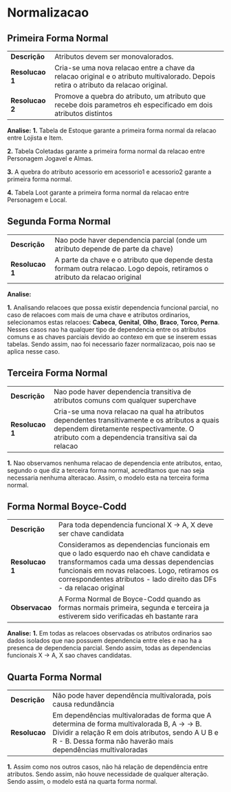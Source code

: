 # Normalizacao

## Primeira Forma Normal

|                 |                    |  
| --------------- | ------------------ |
| **Descrição**   | Atributos devem ser monovalorados. | 
| **Resolucao 1** | Cria-se uma nova relacao entre a chave da relacao original e o atributo multivalorado. Depois retira o atributo da relacao original.                  |  
| **Resolucao 2** | Promove a quebra do atributo, um atributo que recebe dois parametros eh especificado em dois atributos distintos|  

**Analise:**
**1.**  Tabela de Estoque garante a primeira forma normal da relacao entre Lojista e Item.
    
**2.**  Tabela Coletadas garante a primeira forma normal da relacao entre Personagem Jogavel e Almas.
    
**3.**  A quebra do atributo acessorio em acessorio1 e acessorio2 garante a primeira forma normal.
    
**4.**  Tabela Loot garante a primeira forma normal da relacao entre Personagem e Local.

## Segunda Forma Normal

|                 |                    |  
| --------------- | ------------------ |
| **Descrição**   | Nao pode haver dependencia parcial (onde um atributo depende de parte da chave) | 
| **Resolucao 1** | A parte da chave e o atributo que depende desta formam outra relacao. Logo depois, retiramos o atributo da relacao original|  

**Analise:**

**1.** Analisando relacoes que possa existir dependencia funcional parcial, no caso de relacoes com mais de uma chave e atributos ordinarios, selecionamos estas relacoes: **Cabeca**, **Genital**, **Olho**, **Braco**, **Torco**, **Perna**. Nesses casos nao ha qualquer tipo de dependencia entre os atributos comuns e as chaves parciais devido ao contexo em que se inserem essas tabelas. Sendo assim, nao foi necessario fazer normalizacao, pois nao se aplica nesse caso.

## Terceira Forma Normal

|                 |                    |  
| --------------- | ------------------ |
| **Descrição**   | Nao pode haver dependencia transitiva de atributos comuns com qualquer superchave | 
| **Resolucao 1** | Cria-se uma nova relacao na qual ha atributos dependentes transitivamente e os atributos a quais dependem diretamente respectivamente. O atributo com a dependencia transitiva sai da relacao |  

**1.**  Nao observamos nenhuma relacao de dependencia ente atributos, entao, segundo o que diz a terceira forma normal, acreditamos que nao seja necessaria nenhuma alteracao. Assim, o modelo esta na terceira forma normal.

## Forma Normal Boyce-Codd

|                 |                    |  
| --------------- | ------------------ |
| **Descrição**   | Para toda dependencia funcional X -> A, X deve ser chave candidata | 
| **Resolucao 1** | Consideramos as dependencias funcionais em que o lado esquerdo nao eh chave candidata e transformamos cada uma dessas dependencias funcionais em novas relacoes. Logo, retiramos os correspondentes atributos - lado direito das DFs - da relacao original | 
| **Observacao** | A Forma Normal de Boyce-Codd quando as formas normais primeira, segunda e terceira ja estiverem sido verificadas eh bastante rara | 

**Analise:** 
**1.** Em todas as relacoes observadas os atributos ordinarios sao dados isolados que nao possuem dependencia entre eles e nao ha a presenca de dependencia parcial. Sendo assim, todas as dependencias funcionais X -> A, X sao chaves candidatas.


## Quarta Forma Normal
|                 |                    |  
| --------------- | ------------------ |
| **Descrição**   | Não pode haver dependência multivalorada, pois causa redundância | 
| **Resolucao** | Em dependências multivaloradas de forma que A determina de forma multivalorada B, A -> -> B. Dividir a relação R em dois atributos, sendo A U B e R - B. Dessa forma não haverão mais dependências multivaloradas|
**1.** Assim como nos outros casos, não há relação de dependência entre atributos. Sendo assim, não houve necessidade de qualquer alteração. Sendo assim, o modelo está na quarta forma normal.
